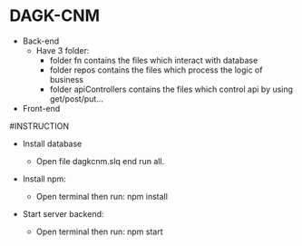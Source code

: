 # DAGK-CNM
* Back-end
    * Have 3 folder:
        * folder fn contains the files which interact with database
        * folder repos contains the files which process the logic of business
        * folder apiControllers contains the files which control api by using get/post/put...
* Front-end

#INSTRUCTION

*  Install database
   * Open file dagkcnm.slq end run all.
   
* Install npm:
   * Open terminal then run: npm install

* Start server backend:
   * Open terminal then run: npm start

